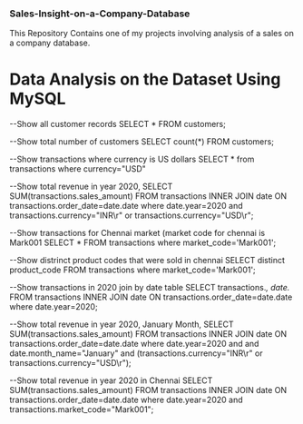 ### Sales-Insight-on-a-Company-Database
This Repository Contains one of my projects involving analysis of a sales on a company database.

# Data Analysis on the Dataset Using MySQL

--Show all customer records
SELECT * FROM customers;

--Show total number of customers
SELECT count(*) FROM customers;

--Show transactions where currency is US dollars
SELECT * from transactions where currency="USD"

--Show total revenue in year 2020,
SELECT SUM(transactions.sales_amount) FROM transactions INNER JOIN date ON transactions.order_date=date.date where date.year=2020 and transactions.currency="INR\r" or transactions.currency="USD\r";

--Show transactions for Chennai market (market code for chennai is Mark001
SELECT * FROM transactions where market_code='Mark001';

--Show distrinct product codes that were sold in chennai
SELECT distinct product_code FROM transactions where market_code='Mark001';

--Show transactions in 2020 join by date table
SELECT transactions.*, date.* FROM transactions INNER JOIN date ON transactions.order_date=date.date where date.year=2020;

--Show total revenue in year 2020, January Month,
SELECT SUM(transactions.sales_amount) FROM transactions INNER JOIN date ON transactions.order_date=date.date where date.year=2020 and and date.month_name="January" and (transactions.currency="INR\r" or transactions.currency="USD\r");

--Show total revenue in year 2020 in Chennai
SELECT SUM(transactions.sales_amount) FROM transactions INNER JOIN date ON transactions.order_date=date.date where date.year=2020 and transactions.market_code="Mark001";
